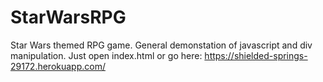 # StarWarsRPG

Star Wars themed RPG game. General demonstation of javascript and div manipulation. Just open index.html or go here:
https://shielded-springs-29172.herokuapp.com/
